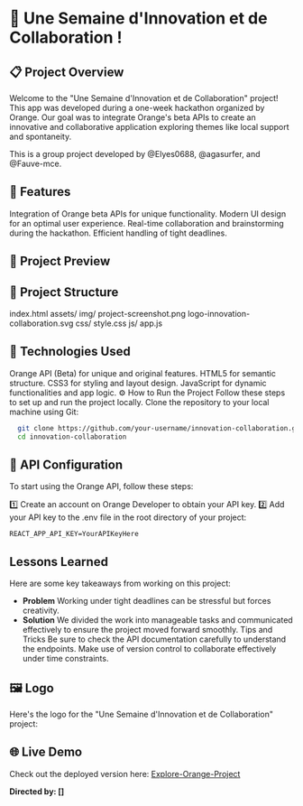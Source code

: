 # 🚀 Une Semaine d'Innovation et de Collaboration !

## 📋 Project Overview
Welcome to the "Une Semaine d'Innovation et de Collaboration" project!
This app was developed during a one-week hackathon organized by Orange. Our goal was to integrate Orange's beta APIs to create an innovative and collaborative application exploring themes like local support and spontaneity.

This is a group project developed by @Elyes0688, @agasurfer, and @Fauve-mce.

## 📱 Features
Integration of Orange beta APIs for unique functionality.
Modern UI design for an optimal user experience.
Real-time collaboration and brainstorming during the hackathon.
Efficient handling of tight deadlines.

## 📸 Project Preview

## 📂 Project Structure

index.html
assets/
img/
project-screenshot.png
logo-innovation-collaboration.svg
css/
style.css
js/
app.js

## 🚀 Technologies Used
Orange API (Beta) for unique and original features.
HTML5 for semantic structure.
CSS3 for styling and layout design.
JavaScript for dynamic functionalities and app logic.
⚙️ How to Run the Project
Follow these steps to set up and run the project locally.
Clone the repository to your local machine using Git:

```bash
  git clone https://github.com/your-username/innovation-collaboration.git
  cd innovation-collaboration
```

## 🔑 API Configuration
To start using the Orange API, follow these steps:

1️⃣ Create an account on Orange Developer to obtain your API key.
2️⃣ Add your API key to the .env file in the root directory of your project:

```env
REACT_APP_API_KEY=YourAPIKeyHere
```

## Lessons Learned
Here are some key takeaways from working on this project:

- **Problem**
Working under tight deadlines can be stressful but forces creativity.
- **Solution**
We divided the work into manageable tasks and communicated effectively to ensure the project moved forward smoothly.
Tips and Tricks
Be sure to check the API documentation carefully to understand the endpoints.
Make use of version control to collaborate effectively under time constraints.

## 🖼️ Logo
Here's the logo for the "Une Semaine d'Innovation et de Collaboration" project:


## 🌐 Live Demo
Check out the deployed version here: [Explore-Orange-Project](https://orange-project-nine.vercel.app/)

**Directed by: []**
